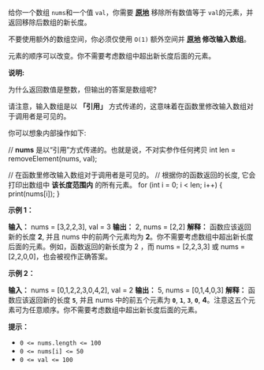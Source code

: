 给你一个数组 `nums`和一个值 `val`，你需要 **[原地](https://baike.baidu.com/item/%E5%8E%9F%E5%9C%B0%E7%AE%97%E6%B3%95)** 移除所有数值等于 `val`的元素，并返回移除后数组的新长度。

不要使用额外的数组空间，你必须仅使用 `O(1)` 额外空间并 **[原地](https://baike.baidu.com/item/%E5%8E%9F%E5%9C%B0%E7%AE%97%E6%B3%95) 修改输入数组**。

元素的顺序可以改变。你不需要考虑数组中超出新长度后面的元素。

**说明:**

为什么返回数值是整数，但输出的答案是数组呢?

请注意，输入数组是以 **「引用」** 方式传递的，这意味着在函数里修改输入数组对于调用者是可见的。

你可以想象内部操作如下:

// **nums** 是以“引用”方式传递的。也就是说，不对实参作任何拷贝
int len = removeElement(nums, val);

// 在函数里修改输入数组对于调用者是可见的。
// 根据你的函数返回的长度, 它会打印出数组中 **该长度范围内** 的所有元素。
for (int i = 0; i < len; i++) {
print(nums\[i\]);
}

**示例 1：**

**输入：** nums = \[3,2,2,3\], val = 3
**输出：** 2, nums = \[2,2\]
**解释：** 函数应该返回新的长度 **2**, 并且 nums  中的前两个元素均为 **2**。你不需要考虑数组中超出新长度后面的元素。例如，函数返回的新长度为 2 ，而 nums = \[2,2,3,3\] 或 nums = \[2,2,0,0\]，也会被视作正确答案。

**示例 2：**

**输入：** nums = \[0,1,2,2,3,0,4,2\], val = 2
**输出：** 5, nums = \[0,1,4,0,3\]
**解释：** 函数应该返回新的长度 **`5`**, 并且 nums 中的前五个元素为 **`0`**, **`1`**, **`3`**, **`0`**, **4**。注意这五个元素可为任意顺序。你不需要考虑数组中超出新长度后面的元素。

**提示：**

*   `0 <= nums.length <= 100`
*   `0 <= nums[i] <= 50`
*   `0 <= val <= 100`
